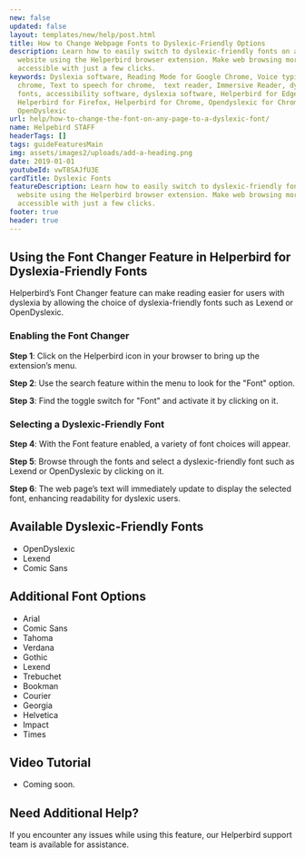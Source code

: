 ```yaml
---
new: false
updated: false
layout: templates/new/help/post.html
title: How to Change Webpage Fonts to Dyslexic-Friendly Options
description: Learn how to easily switch to dyslexic-friendly fonts on any
  website using the Helperbird browser extension. Make web browsing more
  accessible with just a few clicks.
keywords: Dyslexia software, Reading Mode for Google Chrome, Voice typing for
  chrome, Text to speech for chrome,  text reader, Immersive Reader, dyslexia
  fonts, accessibility software, dyslexia software, Helperbird for Edge,
  Helperbird for Firefox, Helperbird for Chrome, Opendyslexic for Chrome,
  OpenDyslexic
url: help/how-to-change-the-font-on-any-page-to-a-dyslexic-font/
name: Helpebird STAFF
headerTags: []
tags: guideFeaturesMain
img: assets/images2/uploads/add-a-heading.png
date: 2019-01-01
youtubeId: vwT8SAJfU3E
cardTitle: Dyslexic Fonts
featureDescription: Learn how to easily switch to dyslexic-friendly fonts on any
  website using the Helperbird browser extension. Make web browsing more
  accessible with just a few clicks.
footer: true
header: true
---
```


## Using the Font Changer Feature in Helperbird for Dyslexia-Friendly Fonts


Helperbird’s Font Changer feature can make reading easier for users with dyslexia by allowing the choice of dyslexia-friendly fonts such as Lexend or OpenDyslexic.

### Enabling the Font Changer

**Step 1**: Click on the Helperbird icon in your browser to bring up the extension’s menu.

**Step 2**: Use the search feature within the menu to look for the "Font" option.

**Step 3**: Find the toggle switch for "Font" and activate it by clicking on it.

### Selecting a Dyslexic-Friendly Font

**Step 4**: With the Font feature enabled, a variety of font choices will appear.

**Step 5**: Browse through the fonts and select a dyslexic-friendly font such as Lexend or OpenDyslexic by clicking on it.

**Step 6**: The web page’s text will immediately update to display the selected font, enhancing readability for dyslexic users.

## Available Dyslexic-Friendly Fonts

- OpenDyslexic
- Lexend
- Comic Sans

## Additional Font Options

- Arial
- Comic Sans
- Tahoma
- Verdana
- Gothic
- Lexend
- Trebuchet
- Bookman
- Courier
- Georgia
- Helvetica
- Impact
- Times

## Video Tutorial

- Coming soon.

## Need Additional Help?

If you encounter any issues while using this feature, our Helperbird support team is available for assistance.
